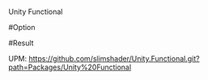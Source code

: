 Unity Functional

#Option

#Result

UPM:
https://github.com/slimshader/Unity.Functional.git?path=Packages/Unity%20Functional
